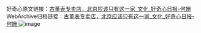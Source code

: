 好奇心原文链接：[古董表专卖店，北京应该只有这一家_文化_好奇心日报-何姗 ](https://www.qdaily.com/articles/9851.html)
WebArchive归档链接：[古董表专卖店，北京应该只有这一家_文化_好奇心日报-何姗 ](http://web.archive.org/web/20170611230824/http://www.qdaily.com/articles/9851.html)
![image](http://ww3.sinaimg.cn/large/007d5XDply1g3vguzcm0hj30u03xwhdt)
